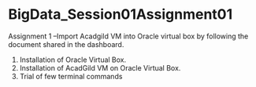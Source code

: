 # BigData_Session01Assignment01
Assignment 1 –Import Acadgild VM into Oracle virtual box by following the document shared in the dashboard.
1. Installation of Oracle Virtual Box.
2. Installation of AcadGild VM on Oracle Virtual Box.
3. Trial of few terminal commands
